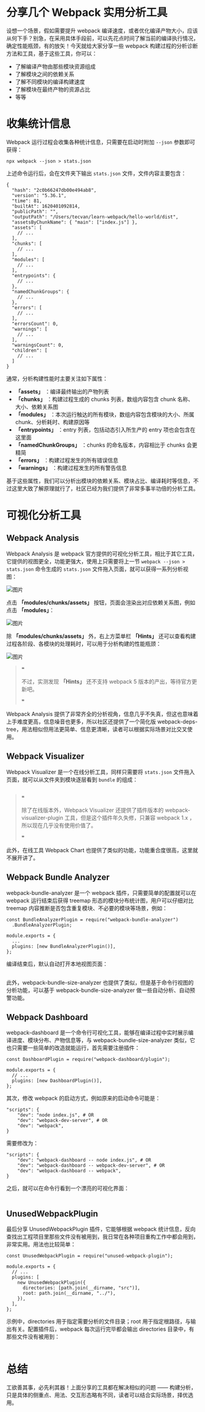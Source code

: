 # 分享几个 Webpack 实用分析工具



设想一个场景，假如需要提升 webpack 编译速度，或者优化编译产物大小，应该从何下手？别急，在采用具体手段前，可以先花点时间了解当前的编译执行情况，确定性能瓶颈，有的放矢！今天就给大家分享一些 webpack 构建过程的分析诊断方法和工具，基于这些工具，你可以：

- 了解编译产物由那些模块资源组成
- 了解模块之间的依赖关系
- 了解不同模块的编译构建速度
- 了解模块在最终产物的资源占比
- 等等

# 收集统计信息

Webpack 运行过程会收集各种统计信息，只需要在启动时附加 `--json` 参数即可获得：

```
npx webpack --json > stats.json
```

上述命令运行后，会在文件夹下输出 `stats.json` 文件，文件内容主要包含：

```
{
  "hash": "2c0b66247db00e494ab8",
  "version": "5.36.1",
  "time": 81,
  "builtAt": 1620401092814,
  "publicPath": "",
  "outputPath": "/Users/tecvan/learn-webpack/hello-world/dist",
  "assetsByChunkName": { "main": ["index.js"] },
  "assets": [
    // ...
  ],
  "chunks": [
    // ...
  ],
  "modules": [
    // ...
  ],
  "entrypoints": {
    // ...
  },
  "namedChunkGroups": {
    // ...
  },
  "errors": [
    // ...
  ],
  "errorsCount": 0,
  "warnings": [
    // ...
  ],
  "warningsCount": 0,
  "children": [
    // ...
  ]
}
```

通常，分析构建性能时主要关注如下属性：

- **「assets」** ：编译最终输出的产物列表
- **「chunks」** ：构建过程生成的 chunks 列表，数组内容包含 chunk 名称、大小、依赖关系图
- **「modules」** ：本次运行触达的所有模块，数组内容包含模块的大小、所属chunk、分析耗时、构建原因等
- **「entrypoints」** ：entry 列表，包括动态引入所生产的 entry 项也会包含在这里面
- **「namedChunkGroups」** ：chunks 的命名版本，内容相比于 chunks 会更精简
- **「errors」** ：构建过程发生的所有错误信息
- **「warnings」** ：构建过程发生的所有警告信息

基于这些属性，我们可以分析出模块的依赖关系、模块占比、编译耗时等信息，不过这里大致了解原理就行了，社区已经为我们提供了非常多事半功倍的分析工具。

# 可视化分析工具

## Webpack Analysis

Webpack Analysis 是 webpack 官方提供的可视化分析工具，相比于其它工具，它提供的视图更全，功能更强大，使用上只需要将上一节 `webpack --json > stats.json` 命令生成的 `stats.json` 文件拖入页面，就可以获得一系列分析视图：

![图片](https://mmbiz.qpic.cn/mmbiz_png/3xDuJ3eicibllFcPDbzWwlyje5ab5LdOEj3C4ib5GkolCWR7wE8bACzOnMbo8k127WKLPByUhaMaoFASiaHdoGVMibA/640?wx_fmt=png&tp=webp&wxfrom=5&wx_lazy=1&wx_co=1)

点击 **「modules/chunks/assets」** 按钮，页面会渲染出对应依赖关系图，例如点击 **「modules」**：

![图片](https://mmbiz.qpic.cn/mmbiz_png/3xDuJ3eicibllFcPDbzWwlyje5ab5LdOEjVWnxOd2qT2aMcuI0NW5dTOOJ1QCsjEKBibxTIiaJZlribys1XPUdiby7MQ/640?wx_fmt=png&tp=webp&wxfrom=5&wx_lazy=1&wx_co=1)

除 **「modules/chunks/assets」** 外，右上方菜单栏 **「Hints」** 还可以查看构建过程各阶段、各模块的处理耗时，可以用于分析构建的性能瓶颈：

![图片](https://mmbiz.qpic.cn/mmbiz_png/3xDuJ3eicibllFcPDbzWwlyje5ab5LdOEjYtbZtAGOXwD95wbn4MuPE0qxzzxMf3NMELVMUAAXt2aSGsMm8K5iaUg/640?wx_fmt=png&tp=webp&wxfrom=5&wx_lazy=1&wx_co=1)

> ❝
>
> 不过，实测发现 **「Hints」** 还不支持 webpack 5 版本的产出，等待官方更新吧。
>
> ❞

Webpack Analysis 提供了非常齐全的分析视角，信息几乎不失真，但这也意味着上手难度更高，信息噪音也更多，所以社区还提供了一个简化版 webpack-deps-tree，用法相似但用法更简单、信息更清晰，读者可以根据实际场景对比交叉使用。

## Webpack Visualizer

Webpack Visualizer 是一个在线分析工具，同样只需要将 `stats.json` 文件拖入页面，就可以从文件夹到模块逐层看到 `bundle` 的组成：

![图片](data:image/gif;base64,iVBORw0KGgoAAAANSUhEUgAAAAEAAAABCAYAAAAfFcSJAAAADUlEQVQImWNgYGBgAAAABQABh6FO1AAAAABJRU5ErkJggg==)

> ❝
>
> 除了在线版本外，Webpack Visualizer 还提供了插件版本的 webpack-visualizer-plugin 工具，但是这个插件年久失修，只兼容 webpack 1.x ，所以现在几乎没有使用价值了。
>
> ❞

此外，在线工具 Webpack Chart 也提供了类似的功能，功能重合度很高，这里就不展开讲了。

## Webpack Bundle Analyzer

webpack-bundle-analyzer 是一个 webpack 插件，只需要简单的配置就可以在 webpack 运行结束后获得 treemap 形态的模块分布统计图，用户可以仔细对比 treemap 内容推断是否包含重复模块、不必要的模块等场景，例如：

```
const BundleAnalyzerPlugin = require("webpack-bundle-analyzer")
  .BundleAnalyzerPlugin;

module.exports = {
  ...
  plugins: [new BundleAnalyzerPlugin()],
};
```

编译结束后，默认自动打开本地视图页面：

![图片](data:image/gif;base64,iVBORw0KGgoAAAANSUhEUgAAAAEAAAABCAYAAAAfFcSJAAAADUlEQVQImWNgYGBgAAAABQABh6FO1AAAAABJRU5ErkJggg==)

此外，webpack-bundle-size-analyzer 也提供了类似，但是基于命令行视图的分析功能，可以基于 webpack-bundle-size-analyzer 做一些自动分析、自动预警功能。

## Webpack Dashboard

webpack-dashboard 是一个命令行可视化工具，能够在编译过程中实时展示编译进度、模块分布、产物信息等，与 webpack-bundle-size-analyzer 类似，它也只需要一些简单的改造就能运行，首先需要注册插件：

```
const DashboardPlugin = require("webpack-dashboard/plugin");

module.exports = {
  // ...
  plugins: [new DashboardPlugin()],
};
```

其次，修改 webpack 的启动方式，例如原来的启动命令可能是：

```
"scripts": {
    "dev": "node index.js", # OR
    "dev": "webpack-dev-server", # OR
    "dev": "webpack",
}
```

需要修改为：

```
"scripts": {
    "dev": "webpack-dashboard -- node index.js", # OR
    "dev": "webpack-dashboard -- webpack-dev-server", # OR
    "dev": "webpack-dashboard -- webpack",
}
```

之后，就可以在命令行看到一个漂亮的可视化界面：

![图片](data:image/gif;base64,iVBORw0KGgoAAAANSUhEUgAAAAEAAAABCAYAAAAfFcSJAAAADUlEQVQImWNgYGBgAAAABQABh6FO1AAAAABJRU5ErkJggg==)

## UnusedWebpackPlugin

最后分享 UnusedWebpackPlugin 插件，它能够根据 webpack 统计信息，反向查找出工程项目里那些文件没有被用到，我日常在各种项目重构工作中都会用到，非常实用。用法也比较简单：

```
const UnusedWebpackPlugin = require("unused-webpack-plugin");

module.exports = {
  // ...
  plugins: [
    new UnusedWebpackPlugin({
      directories: [path.join(__dirname, "src")],
      root: path.join(__dirname, "../"),
    }),
  ],
};
```

示例中，directories 用于指定需要分析的文件目录；root 用于指定根路径，与输出有关。配置插件后，webpack 每次运行完毕都会输出 directories 目录中，有那些文件没有被用到：

![图片](data:image/gif;base64,iVBORw0KGgoAAAANSUhEUgAAAAEAAAABCAYAAAAfFcSJAAAADUlEQVQImWNgYGBgAAAABQABh6FO1AAAAABJRU5ErkJggg==)

# 总结

工欲善其事，必先利其器！上面分享的工具都在解决相似的问题 —— 构建分析，只是具体的侧重点、用法、交互形态略有不同，读者可以结合实际场景，择优选用。
